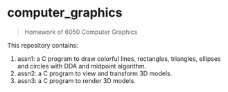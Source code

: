 # computer_graphics
> Homework of 6050 Computer Graphics

This repository contains:

1. assn1: a C program to draw colorful lines, rectangles, triangles, ellipses and circles with DDA and midpoint algorithm.
2. assn2: a C program to view and transform 3D models.
3. assn3: a C program to render 3D models.
